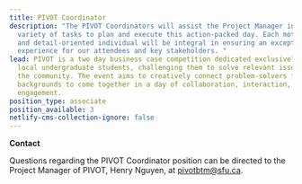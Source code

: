 ```yaml
---
title: PIVOT Coordinator
description: "The PIVOT Coordinators will assist the Project Manager in a
  variety of tasks to plan and execute this action-packed day. Each motivated
  and detail-oriented individual will be integral in ensuring an exceptional
  experience for our attendees and key stakeholders. "
lead: PIVOT is a two day business case competition dedicated exclusively to
  local undergraduate students, challenging them to solve relevant issues within
  the community. The event aims to creatively connect problem-solvers from all
  backgrounds to come together in a day of collaboration, interaction, and
  engagement.
position_type: associate
position_available: 3
netlify-cms-collection-ignore: false
---
```

**Contact**

Questions regarding the PIVOT Coordinator position can be directed to the Project Manager of PIVOT, Henry Nguyen, at pivotbtm@sfu.ca.
